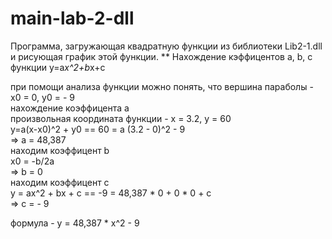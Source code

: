 # main-lab-2-dll
Программа, загружающая квадратную функции из библиотеки Lib2-1.dll и рисующая график этой функции.
** Нахождение кэффицентов a, b, c функции
y=a*x^2+b*x+c

при помощи анализа функции можно понять, что вершина параболы - x0 = 0, y0 = - 9<br />
нахождение коэффицента a<br />
произвольная координата функции - x = 3.2, y = 60<br />
у=a(х-x0)^2 + y0  ==  60 = a (3.2 - 0)^2 - 9<br />
=> a = 48,387<br />
находим коэффицент b<br />
x0 = -b/2a<br />
=> b = 0<br />
находим коэффицент c<br />
у = ax^2 + bx + c  ==  -9 = 48,387 * 0 + 0 * 0 + c<br />
=> c = - 9<br />

формула - y = 48,387 * x^2 - 9<br />

